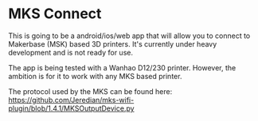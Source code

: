 # MKS Connect

This is going to be a android/ios/web app that will allow you to connect to Makerbase (MSK) based 3D printers.
It's currently under heavy development and is not ready for use.

The app is being tested with a Wanhao D12/230 printer. However, the ambition is for it to work with any MKS based printer.

The protocol used by the MKS can be found here: https://github.com/Jeredian/mks-wifi-plugin/blob/1.4.1/MKSOutputDevice.py

